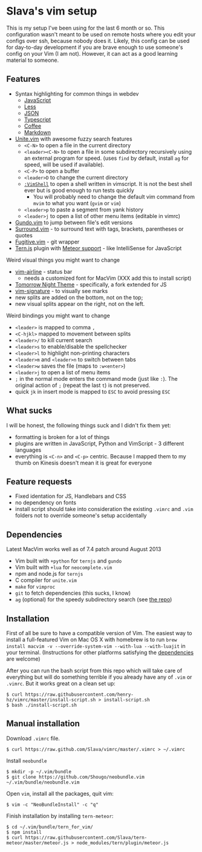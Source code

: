 Slava's vim setup
===

This is my setup I've been using for the last 6 month or so. This configuration wasn't meant
to be used on remote hosts where you edit your configs over ssh, because nobody does it.
Likely, this config can be used for day-to-day development if you are brave enough to use
someone's config on your Vim (I am not). However, it can act as a good learning material to someone.

Features
---

- Syntax highlighting for common things in webdev
  * [JavaScript](https://github.com/pangloss/vim-javascript)
  * [Less](https://github.com/groenewege/vim-less)
  * [JSON](https://github.com/elzr/vim-json)
  * [Typescript](https://github.com/leafgarland/typescript-vim)
  * [Coffee](https://github.com/kchmck/vim-coffee-script)
  * [Markdown](https://github.com/tpope/vim-markdown)
- [Unite.vim](https://github.com/Shougo/unite.vim) with awesome fuzzy search features
  * `<C-N>` to open a file in the current directory
  * `<leader><C-N>` to open a file in some subdirectory recursively using an
    external program for speed. (uses `find` by default, install `ag` for
    speed, will be used if available).
  * `<C-P>` to open a buffer
  * `<leader>D` to change the current directory
  * [`:VimShell`](https://github.com/Shougo/vimshell.vim) to open a shell written in vimscript.
    It is not the best shell ever but is good enough to run tests quickly
    + You will probably need to change the default vim command from `mvim` to what you want (`gvim` or `vim`)
  * `<leader>p` to paste a segment from yank history
  * `<leader>j` to open a list of other menu items (editable in vimrc)
- [Gundo.vim](https://github.com/sjl/gundo.vim) to jump between file's edit versions
- [Surround.vim](https://github.com/tpope/vim-surround) - to surround text with
  tags, brackets, parentheses or quotes
- [Fugitive.vim](https://github.com/tpope/vim-fugitive) - git wrapper
- [Tern.js](http://ternjs.net/) plugin with
  [Meteor support](https://github.com/Slava/tern-meteor) - like IntelliSense for JavaScript

Weird visual things you might want to change

- [vim-airline](https://github.com/bling/vim-airline) - status bar
  * needs a customized font for MacVim (XXX add this to install script)
- [Tomorrow Night Theme](https://github.com/Slava/vim-tomorrow-js) -
  specifically, a fork extended for JS
- [vim-signature](https://github.com/kshenoy/vim-signature) - to visually see marks
- new splits are added on the bottom, not on the top;
- new visual splits appear on the right, not on the left.


Weird bindings you might want to change

- `<leader>` is mapped to comma `,`
- `<C-hjkl>` mapped to movement between splits
- `<leader>/` to kill current search
- `<leader>s` to enable/disable the spellchecker
- `<leader>l` to highlight non-printing characters
- `<leader>m` and `<leader>n` to switch between tabs
- `<leader>w` saves the file (maps to `:w<enter>`)
- `<leader>j` to open a list of menu items
- `;` in the normal mode enters the command mode (just like `:`). The original
  action of `;` (repeat the last `t`) is not preserved.
- quick `jk` in insert mode is mapped to `ESC` to avoid pressing `ESC`


What sucks
---

I will be honest, the following things suck and I didn't fix them yet:

- formatting is broken for a lot of things
- plugins are written in JavaScript, Python and VimScript - 3 different
  languages
- everything is `<C-n>` and `<C-p>` centric. Because I mapped them to my thumb
  on Kinesis doesn't mean it is great for everyone

Feature requests
---

- Fixed identation for JS, Handlebars and CSS
- no dependency on fonts
- install script should take into consideration the existing `.vimrc` and `.vim`
  folders not to override someone's setup accidentally

Dependencies
---

Latest MacVim works well as of 7.4 patch around August 2013

- Vim built with `+python` for `ternjs` and `gundo`
- Vim built with `+lua` for `neocomplete.vim`
- npm and node.js for `ternjs`
- C compiler for `unite.vim`
- `make` for `vimproc`
- `git` to fetch dependencies (this sucks, I know)
- `ag` (optional) for the speedy subdirectory search (see [the repo](https://github.com/ggreer/the_silver_searcher))

Installation
---

First of all be sure to have a compatible version of Vim. The easiest way to
install a full-featured Vim on Mac OS X with homebrew is to run
`brew install macvim -v --override-system-vim --with-lua --with-luajit` in your
terminal. (Instructions for other platforms satisfying the
[dependencies](#dependencies) are welcome)

After you can run the bash script from this repo which will take care of
everything but will do something terrible if you already have any of `.vim` or
`.vimrc`. But it works great on a clean set up:

    $ curl https://raw.githubusercontent.com/henry-hz/vimrc/master/install-script.sh > install-script.sh
    $ bash ./install-script.sh

Manual installation
---

Download `.vimrc` file.

    $ curl https://raw.github.com/Slava/vimrc/master/.vimrc > ~/.vimrc

Install `neobundle`

    $ mkdir -p ~/.vim/bundle
    $ git clone https://github.com/Shougo/neobundle.vim ~/.vim/bundle/neobundle.vim

Open `vim`, install all the packages, quit vim:

    $ vim -c "NeoBundleInstall" -c "q"

Finish installation by installing `tern-meteor`:

    $ cd ~/.vim/bundle/tern_for_vim/
    $ npm install
    $ curl https://raw.githubusercontent.com/Slava/tern-meteor/master/meteor.js > node_modules/tern/plugin/meteor.js



